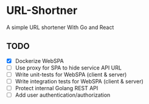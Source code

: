 # URL-Shortner

A simple URL shortener With Go and React

## TODO

- [x] Dockerize WebSPA
- [ ] Use proxy for SPA to hide service API URL
- [ ] Write unit-tests for WebSPA (client & server)
- [ ] Write integration tests for WebSPA (client & server)
- [ ] Protect internal Golang REST API
- [ ] Add user authentication/authorization

